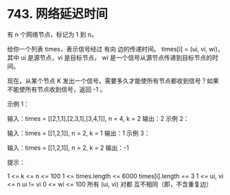 # 743. 网络延迟时间
有 n 个网络节点，标记为 1 到 n。

给你一个列表 times，表示信号经过 有向 边的传递时间。 times[i] = (ui, vi, wi)，其中 ui 是源节点，vi 是目标节点， wi 是一个信号从源节点传递到目标节点的时间。

现在，从某个节点 K 发出一个信号。需要多久才能使所有节点都收到信号？如果不能使所有节点收到信号，返回 -1 。



示例 1：



输入：times = [[2,1,1],[2,3,1],[3,4,1]], n = 4, k = 2
输出：2
示例 2：

输入：times = [[1,2,1]], n = 2, k = 1
输出：1
示例 3：

输入：times = [[1,2,1]], n = 2, k = 2
输出：-1


提示：

1 <= k <= n <= 100
1 <= times.length <= 6000
times[i].length == 3
1 <= ui, vi <= n
ui != vi
0 <= wi <= 100
所有 (ui, vi) 对都 互不相同（即，不含重复边）